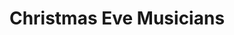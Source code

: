 ---
title: Christmas Eve Musicians
slug: eldwick memorial hall christmas
contact: Allan Mirfield (allan.mirfield@blueyonder.co.uk)
image: helps2.jpg
order: 20
short-description: 'Eldwick Memorial Hall is looking for musicians to help with a
  Christmas Eve Sing-a-long which involves both carols and music songs between 6pm
  and 7pm.

  '
description: "Eldwick Memorial Hall is looking for musicians to help with a Christmas
  Eve Sing-a-long which involves both carols and music songs between 6pm and 7pm.\n\nIf
  you think you can help, contact Alan or let us know and we can put you in touch.
  \n"
permalink: "/help/eldwick_memorial_hall_christmas.html"
layout: help_page
---